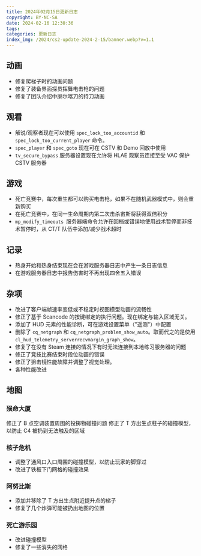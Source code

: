 ```yaml
---
title: 2024年02月15日更新日志
copyright: BY-NC-SA
date: 2024-02-16 12:30:36
tags:
categories: 更新日志
index_img: /2024/cs2-update-2024-2-15/banner.webp?v=1.1
---
```


## 动画

- 修复爬梯子时的动画问题
- 修复了装备界面探员挥舞电击枪的问题
- 修复了团队介绍中廓尔喀刀的持刀动画

## 观看

- 解说/观察者现在可以使用 `spec_lock_too_accountid` 和 `spec_lock_too_current_player` 命令。
- `spec_player` 和 `spec_goto` 现在可在 CSTV 和 Demo 回放中使用
- `tv_secure_bypass` 服务器设置现在允许将 HLAE 观察员连接至受 VAC 保护 CSTV 服务器

## 游戏

- 死亡竞赛中，每次重生都可以购买电击枪，如果不在随机武器模式中，则会重新购买
- 在死亡竞赛中，在同一生命周期内第二次击杀宙斯将获得双倍积分
- `mp_modify_timeouts `服务器端命令允许在回档或错误地使用战术暂停而非技术暂停时，从 CT/T 队伍中添加/减少战术超时

## 记录

- 热身开始和热身结束现在会在游戏服务器日志中产生一条日志信息
- 在游戏服务器日志中报告伤害时不再出现四舍五入错误

## 杂项

- 改进了客户端帧速率变低或不稳定时视图模型动画的流畅性
- 修正了基于 Scancode 的按键绑定的执行问题。现在绑定与输入区域无关。
- 添加了 HUD 元素的性能诊断，可在游戏设置菜单（"遥测"）中配置
- 删除了 `cq_netgraph` 和 `cq_netgraph_problem_show_auto`。取而代之的是使用 `cl_hud_telemetry_serverrecvmargin_graph_show`。
- 修复了在没有 Steam 连接的情况下有时无法连接到本地练习服务器的问题
- 修正了竞技比赛结束时段位动画的错误
- 修正了狙击镜性能故障并调整了视觉处理。
- 各种性能改进

## 地图

### 殒命大厦

修正了 B 点空调装置周围的投掷物碰撞问题
修正了 T 方出生点柱子的碰撞模型，以防止 C4 被扔到无法触及的区域

### 核子危机

- 调整了通风口入口周围的碰撞模型，以防止玩家的脚穿过
- 改进了铁板下门网格的碰撞效果

### 阿努比斯

- 添加并移除了 T 方出生点附近提升点的梯子
- 修复了几个炸弹可能被扔出地图的位置

### 死亡游乐园

- 改进碰撞模型
- 修复了一些消失的网格
